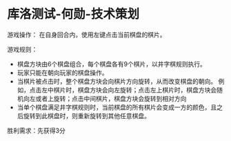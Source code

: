 # 库洛测试-何勋-技术策划

游戏操作：
在自身回合内，使用左键点击当前棋盘的棋片。

游戏规则：
- 棋盘方块由6个棋盘组合，每个棋盘各有9个棋片，以井字棋规则执行。
- 玩家只能在朝向玩家的棋盘操作。
- 当棋片被点击时，整个棋盘方块会向棋片方向旋转，从而改变棋盘的朝向。
例如，点击左中棋片时，棋盘方块会向左旋转；点击左上棋片时，棋盘方块会随机向左或者上旋转；点击中间棋片，棋盘方块会旋转到相对方向
- 当单个棋盘满足井字棋规则时，当前棋盘的所有棋片会变成一方的颜色，且之后旋转到此棋盘时，则重新旋转到其他任意棋盘。

胜利需求：先获得3分


